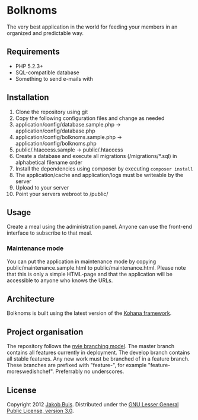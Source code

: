 # Bolknoms

The very best application in the world for feeding your members in an organized and predictable way.

## Requirements
* PHP 5.2.3+
* SQL-compatible database
* Something to send e-mails with

## Installation
1. Clone the repository using git
1. Copy the following configuration files and change as needed
11. application/config/database.sample.php -> application/config/database.php
11. application/config/bolknoms.sample.php -> application/config/bolknoms.php
11. public/.htaccess.sample -> public/.htaccess
1. Create a database and execute all migrations (/migrations/*.sql) in alphabetical filename order
1. Install the dependencies using composer by executing `composer install`
1. The application/cache and application/logs must be writeable by the server
1. Upload to your server
1. Point your servers webroot to /public/

## Usage
Create a meal using the administration panel. Anyone can use the front-end interface to subscribe to that meal.

### Maintenance mode
You can put the application in maintenance mode by copying public/maintenance.sample.html to public/maintenance.html. Please note that this is only a simple HTML-page and that the application will be accessible to anyone who knows the URLs.

## Architecture
Bolknoms is built using the latest version of the [Kohana framework](http://kohanaframework.org/).

## Project organisation
The repository follows the [nvie branching model](http://nvie.com/posts/a-successful-git-branching-model/). The master branch contains all features currently in deployment. The develop branch contains all stable features. Any new work must be branched of in a feature branch. These branches are prefixed with "feature-", for example "feature-moreswedishchef". Preferrably no underscores.

## License
Copyright 2012 [Jakob Buis](http://www.jakobbuis.com). Distributed under the [GNU Lesser General Public License, version 3.0](http://opensource.org/licenses/lgpl-3.0.html).
